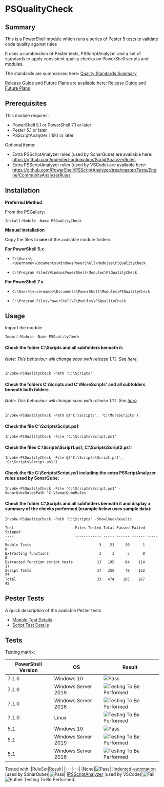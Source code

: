 # PSQualityCheck

## Summary

This is a PowerShell module which runs a series of Pester 5 tests to validate code quality against rules

It uses a combination of Pester tests, PSScriptAnalyzer and a set of standards to apply consistent quality checks on PowerShell scripts and modules.

The standards are summarised here: [Quality Standards Summary](https://github.com/andrewrdavidson/PSQualityCheck/wiki/Standards)

Release Guide and Future Plans are available here: [Release Guide and Future Plans](https://github.com/andrewrdavidson/PSQualityCheck/wiki/Release-Guide-and-Future-Plans)

## Prerequisites

This module requires:

* PowerShell 5.1 or PowerShell 7.1 or later
* Pester 5.1 or later
* PSScriptAnalyzer 1.19.1 or later

Optional items:

* Extra PSScriptAnalyzer rules (used by SonarQube) are available here: https://github.com/indented-automation/ScriptAnalyzerRules
* Extra PSScriptAnalyzer rules (used by VSCode) are available here: https://github.com/PowerShell/PSScriptAnalyzer/tree/master/Tests/Engine/CommunityAnalyzerRules

## Installation

__Preferred Method__

From the PSGallery:

`Install-Module -Name PSQualityCheck`

__Manual Installation__

Copy the files to **one** of the available module folders:

__For PowerShell 5.x__

* `C:\Users\<username>\Documents\WindowsPowerShell\Modules\PSQualityCheck`

* `C:\Program Files\WindowsPowerShell\Modules\PSQualityCheck`

__For PowerShell 7.x__

* `C:\Users\<username>\Documents\PowerShell\Modules\PSQualityCheck`

* `C:\Program Files\PowerShell\7\Modules\PSQualityCheck`

## Usage

Import the module

`Import-Module -Name PSQualityCheck`

#### Check the folder C:\Scripts and all subfolders beneath it:

###### Note: This behaviour will change soon with release 1.1.1. See [here](https://github.com/andrewrdavidson/PSQualityCheck/wiki/Release-Guide-and-Future-Plans#release-11).

`Invoke-PSQualityCheck -Path 'C:\Scripts'`

#### Check the folders C:\Scripts and C:\MoreScripts' and all subfolders beneath both folders

###### Note: This behaviour will change soon with release  1.1.1. See [here](https://github.com/andrewrdavidson/PSQualityCheck/wiki/Release-Guide-and-Future-Plans#release-11).

`Invoke-PSQualityCheck -Path @('C:\Scripts', 'C:\MoreScripts')`

#### Check the file C:\Scripts\Script.ps1:

`Invoke-PSQualityCheck -File 'C:\Scripts\Script.ps1'`

#### Check the files C:\Scripts\Script1.ps1, C:\Scripts\Script2.ps1:

`Invoke-PSQualityCheck -File @('C:\Scripts\Script.ps1', 'C:\Scripts\Script.ps1')`

#### Check the file C:\Scripts\Script.ps1 including the extra PSScriptAnalyzer rules used by SonarQube:

`Invoke-PSQualityCheck -File 'C:\Scripts\Script.ps1' -SonarQubeRulesPath 'C:\SonarQubeRules'`

#### Check the folder C:\Scripts and all subfolders beneath it and display a summary of the checks performed (example below uses sample data):

`Invoke-PSQualityCheck -Path 'C:\Scripts' -ShowCheckResults`

    Test                            Files Tested Total Passed Failed Skipped
    ----                            ------------ ----- ------ ------ -------
    Module Tests                               3    21     20      1       0
    Extracting functions                       3     3      3      0       0
    Extracted function script tests           13   195     64    114      17
    Script Tests                              17   255     78    152      25
    Total                                     33   474    165    267      42

## Pester Tests

A quick description of the available Pester tests

* [Module Test Details](https://github.com/andrewrdavidson/PSQualityCheck/wiki/Module-Tests)
* [Script Test Details](https://github.com/andrewrdavidson/PSQualityCheck/wiki/Script-Tests)

## Tests

Testing matrix:

|PowerShell Version|OS|Result|
|---|---|---|
|7.1.0|Windows 10|![Pass](https://img.shields.io/badge/test-pass-brightgreen)|
|7.1.0|Windows Server 2019|![Testing To Be Performed](https://img.shields.io/badge/testing-to%20be%20performed-lightgrey)|
|7.1.0|Windows Server 2016|![Testing To Be Performed](https://img.shields.io/badge/testing-to%20be%20performed-lightgrey)|
|7.1.0|Linux|![Testing To Be Performed](https://img.shields.io/badge/testing-to%20be%20performed-lightgrey)|
|5.1|Windows 10|![Pass](https://img.shields.io/badge/test-pass-brightgreen)|
|5.1|Windows Server 2019|![Testing To Be Performed](https://img.shields.io/badge/testing-to%20be%20performed-lightgrey)|
|5.1|Windows Server 2016|![Testing To Be Performed](https://img.shields.io/badge/testing-to%20be%20performed-lightgrey)|

Tested with:
|RuleSet|Result|
|---|---|
|None|![Pass](https://img.shields.io/badge/test-pass-brightgreen)|
|[indented-automation](https://github.com/indented-automation/ScriptAnalyzerRules) (used by SonarQube)|![Pass](https://img.shields.io/badge/test-pass-brightgreen)|
|[PSScriptAnalyzer](https://github.com/PowerShell/PSScriptAnalyzer/tree/master/Tests/Engine/CommunityAnalyzerRules) (used by VSCode)|![Fail](https://img.shields.io/badge/test-fail-red) ![Futher Testing To Be Performed](https://img.shields.io/badge/further%20testing-to%20be%20performed-lightgrey)|
